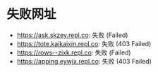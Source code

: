 # 失败网址
- https://ask.skzey.repl.co: 失败 (Failed)
- https://tote.kaikaixin.repl.co: 失败 (403
Failed)
- https://rows--zixk.repl.co: 失败 (Failed)
- https://apping.eywjx.repl.co: 失败 (403
Failed)
